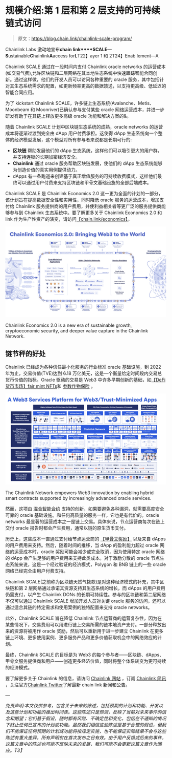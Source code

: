 # 规模介绍:第 1 层和第 2 层支持的可持续链式访问

> 原文：<https://blog.chain.link/chainlink-scale-program/>

Chainlink Labs 激动地宣布**chain link****SCALE**—**S**ustainable**C**hainlink**A**access for**L**T22】ayer 1 和 2T24】Enab lement—A

Chainlink SCALE 通过在一段时间内支付 Chainlink oracle networks 的运营成本(如交易气费),允许区块链和二层网络在其本地生态系统中快速跟踪智能合同创新。通过这样做，他们的开发人员可以访问各种重要的 oracle 服务，其中包括针对其生态系统需求的配置，如更新频率更高的[](https://data.chain.link)数据馈送，以支持更高级、低延迟的智能合同应用。

为了 kickstart Chainlink SCALE，许多链上生态系统(Avalanche、Metis、Moonbeam 和 Moonriver)已确认参与支付某些 oracle 网络运营成本，并进一步研发有助于在其链上释放更多高级 oracle 功能和解决方案的&。

随着 Chainlink SCALE 计划中区块链生态系统的成熟，oracle networks 的运营成本将逐渐过渡到完全由 dApp 用户付费承担。这使得 dApp 生态系统向一个整体的经济模型发展，这个模型对所有参与者来说都是长期可行的:

*   **区块链** 帮助发展他们的 dApp 生态系统，这样他们可以吸引更大的用户群，并支持连锁的长期加密经济安全。
*   **Chainlink** 通过 oracle 服务帮助区块链发展，使他们的 dApp 生态系统能够为创造价值的真实用例提供动力。
*   dApps 有一条跑道来创建基于真正增值服务的可持续收费模式，这样他们最终可以通过用户付费来支持区块链和甲骨文基础设施的全部后端成本。

Chainlink SCALE 是 Chainlink Economics 2.0 这一更为全面的计划的一部分，该计划旨在提高数据安全性和实用性，同时降低 oracle 服务的运营成本，增加支付给 Chainlink 服务提供商的用户费用，并使利益相关者等更广泛的服务提供商能够参与到 Chainlink 生态系统中。要了解更多关于 Chainlink Economics 2.0 和 link 作为生产性资产的演变，请访问[【chain.link/economics】](https://chain.link/economics)。

![Chainlink Economics 2.0](img/98b90c2158d40b80a607803e3e25b85e.png)

<figcaption id="caption-attachment-4600" class="wp-caption-text">Chainlink Economics 2.0 is a new era of sustainable growth, cryptoeconomic security, and deeper value capture in the Chainlink Network.</figcaption>



## 链节秤的好处

Chainlink 已经成为各种信任最小化服务的行业标准 oracle 基础设施，到 2022 年为止，交易价值(TVE)达到 6.18 万亿美元，这是一个衡量给定时间段内交易总货币价值的指标。Oracle 驱动的交易是 Web3 中许多早期创新的基础，如[【DeFi 货币市场】](https://blog.chain.link/decentralized-money-markets/)[fair mint NFTs](https://chain.link/use-cases/nfts-and-blockchain-games)和 [参数作物保险](https://chain.link/use-cases/insurance) 。

![Chainlink powering Web3 innovation](img/a2e40653fea383bf57884cf44b705534.png)

<figcaption id="caption-attachment-4637" class="wp-caption-text">The Chainlink Network empowers Web3 innovation by enabling hybrid smart contracts supported by increasingly advanced oracle services.</figcaption>



然而，这项由 [混合智能合约](https://blog.chain.link/hybrid-smart-contracts-explained/) 支持的创新，如果要避免各种漏洞，就需要高度安全可靠的 oracle 基础设施。和任何高质量的服务一样，它也是有代价的。oracle networks 最显著的运营成本之一是链上交易。具体来说，节点运营商每次在链上交付 oracle 报告时都会产生费用，通常以链的原生货币支付。

历史上，这些成本一直通过支付给节点运营商的 [【甲骨文奖励】](https://blog.chain.link/sustainably-growing-chainlink/) 以及来自 dApps 的用户费用来支持。然后，随着时间的推移，当 dApp 的盈利能力超过 oracle 网络的运营成本时，oracle 奖励可能会减少或完全取消，因为使用特定 oracle 网络的 dApp 会产生足够的用户费用来支持此类成本。对于激励分散的 oracle 节点生态系统来说，这是一个经过验证的经济模式，Polygon 和 BNB 链上的一些 oracle 网络已经完全由用户付费支持。

Chainlink SCALE(之前称为区块链天然气拨款)是对这种经济模式的补充，其中区块链和第 2 层网络通过承诺其资源支持其生态系统的增长，而 dApps 的用户费用仍需支付，以产生 Chainlink DONs 的长期可持续性。参与的区块链和第二层网络不仅可以通过 Chainlink SCALE 增加开发人员对关键 oracle 服务的访问，还可以通过适合其链的特定需求和使用案例的独特配置来支持 oracle networks。

此外，Chainlink SCALE 旨在降低 Chainlink 节点运营商的运营复杂性，因为在某些情况下，交易费用可以用进行链上交易所需的链本地资产支付。一部分释放出来的资源将被用作 oracle 奖励，然后可以重新用于进一步建立 Chainlink 在更多链上环境、更多使用案例、更多服务产品和更多价值获取机会中的网络效应的计划。

最终，Chainlink SCALE 的目标是为 Web3 的每个参与者——区块链、dApps、甲骨文服务提供商和用户——创造更多经济价值，同时将整个体系转变为更可持续的经济模式。

要了解更多关于 Chainlink 的信息，请访问 [Chainlink 网站](https://chain.link/) ，订阅 [Chainlink 简讯](https://pages.chain.link/subscribe?utm_medium=referral&utm_source=chainlink-blog&utm_content=scale) ，关注官方[Chainlink Twitter](https://twitter.com/chainlink)了解最新 chain link 新闻和公告。

—

*免责声明:本文仅供参考，包含关于未来的陈述，包括预期的计划和功能、开发以及这些计划和功能的推出时间表。这些陈述只是预测，反映了当前对未来事件的信念和期望；它们基于假设，随时都有风险、不确定性和变化，包括在不通知的情况下终止任何已宣布的计划或功能。虽然我们相信这些陈述是基于合理的假设，但我们不能保证任何预期的计划或功能将按规定实施，也不能保证实际结果不会与这些陈述有重大差异。所有声明仅在首次发布之日有效。由于用户反馈或后来的事件，这篇文章中的陈述也可能不反映未来的发展，我们可能不会更新这篇文章作为回应。T3】*